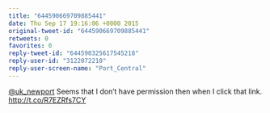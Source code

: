 ```yaml
---
title: "644590669709885441"
date: Thu Sep 17 19:16:06 +0000 2015
original-tweet-id: "644590669709885441"
retweets: 0
favorites: 0
reply-tweet-id: "644590325617545218"
reply-user-id: "3122072210"
reply-user-screen-name: "Port_Central"
---
```

<a href="https://twitter.com/uk_newport">@uk_newport</a> Seems that I don’t have permission then when I click that link. http://t.co/R7EZRfs7CY
